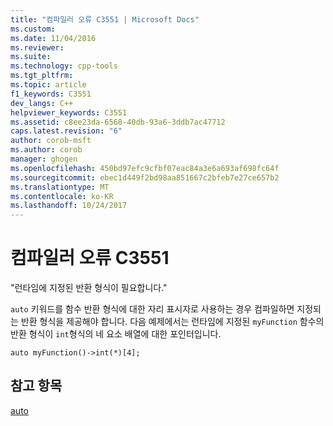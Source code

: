 ```yaml
---
title: "컴파일러 오류 C3551 | Microsoft Docs"
ms.custom: 
ms.date: 11/04/2016
ms.reviewer: 
ms.suite: 
ms.technology: cpp-tools
ms.tgt_pltfrm: 
ms.topic: article
f1_keywords: C3551
dev_langs: C++
helpviewer_keywords: C3551
ms.assetid: c8ee23da-6568-40db-93a6-3ddb7ac47712
caps.latest.revision: "6"
author: corob-msft
ms.author: corob
manager: ghogen
ms.openlocfilehash: 450bd97efc9cfbf07eac84a3e6a693af698fc64f
ms.sourcegitcommit: ebec1d449f2bd98aa851667c2bfeb7e27ce657b2
ms.translationtype: MT
ms.contentlocale: ko-KR
ms.lasthandoff: 10/24/2017
---
```

# <a name="compiler-error-c3551"></a>컴파일러 오류 C3551
"런타임에 지정된 반환 형식이 필요합니다."  
  
 `auto` 키워드를 함수 반환 형식에 대한 자리 표시자로 사용하는 경우 컴파일하면 지정되는 반환 형식을 제공해야 합니다. 다음 예제에서는 런타임에 지정된 `myFunction` 함수의 반환 형식이 `int`형식의 네 요소 배열에 대한 포인터입니다.  
  
```  
auto myFunction()->int(*)[4];   
```  
  
## <a name="see-also"></a>참고 항목  
 [auto](../../cpp/auto-cpp.md)